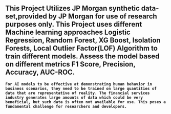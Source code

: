 ## This Project Utilizes JP Morgan synthetic data-set,provided by JP Morgan for use of research purposes only. This Project uses different Machine learning approaches Logistic Regression, Random Forest, XG Boost, Isolation Forests, Local Outlier Factor(LOF) Algorithm to train different models. Assess the model based on different metrics F1 Score, Precision, Accuracy, AUC-ROC. 


**`For AI models to be effective at demonstrating human behavior in business scenarios, they need to be trained on large quantities of data that are representative of reality. The financial services industry generates large amounts of data which could be very beneficial, but such data is often not available for use. This poses a fundamental challenge for researchers and developers.`**
